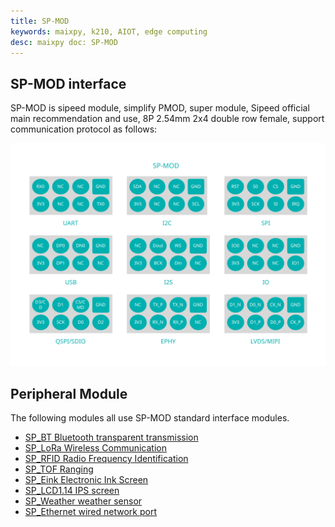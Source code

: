 ```yaml
---
title: SP-MOD
keywords: maixpy, k210, AIOT, edge computing
desc: maixpy doc: SP-MOD
---
```



## SP-MOD interface

SP-MOD is sipeed module, simplify PMOD, super module, Sipeed official main recommendation and use, 8P 2.54mm 2x4 double row female, support communication protocol as follows:

![](./../../../assets/hardware/module_spmod/sp_mod.svg)

## Peripheral Module

The following modules all use SP-MOD standard interface modules.

* [SP_BT Bluetooth transparent transmission](./sp_bt.md)
* [SP_LoRa Wireless Communication](./sp_lora.md)
* [SP_RFID Radio Frequency Identification](./sp_rfid.md)
* [SP_TOF Ranging](./sp_tof.md)
* [SP_Eink Electronic Ink Screen](./sp_eink.md)
* [SP_LCD1.14 IPS screen](./sp_lcd1.14.md)
* [SP_Weather weather sensor](./sp_weather.md)
* [SP_Ethernet wired network port](./sp_ethernet.md)
